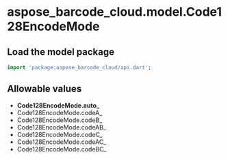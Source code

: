 # aspose_barcode_cloud.model.Code128EncodeMode

## Load the model package

```dart
import 'package:aspose_barcode_cloud/api.dart';
```

## Allowable values

* **Code128EncodeMode.auto_**
* Code128EncodeMode.codeA_
* Code128EncodeMode.codeB_
* Code128EncodeMode.codeAB_
* Code128EncodeMode.codeC_
* Code128EncodeMode.codeAC_
* Code128EncodeMode.codeBC_

